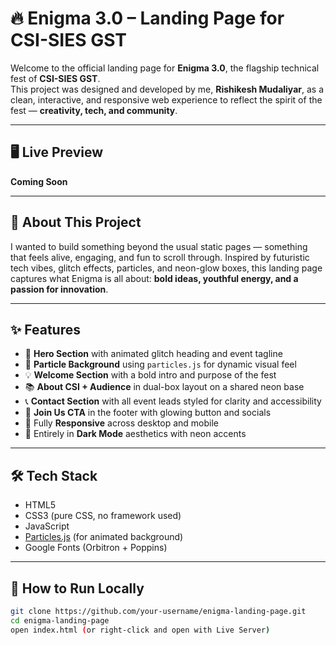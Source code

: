 # 🔥 Enigma 3.0 – Landing Page for CSI-SIES GST

Welcome to the official landing page for **Enigma 3.0**, the flagship technical fest of **CSI-SIES GST**.  
This project was designed and developed by me, **Rishikesh Mudaliyar**, as a clean, interactive, and responsive web experience to reflect the spirit of the fest — **creativity, tech, and community**.

---

## 🖥️ Live Preview

**Coming Soon**

---

## 📌 About This Project

I wanted to build something beyond the usual static pages — something that feels alive, engaging, and fun to scroll through. Inspired by futuristic tech vibes, glitch effects, particles, and neon-glow boxes, this landing page captures what Enigma is all about: **bold ideas, youthful energy, and a passion for innovation**.

---

## ✨ Features

- 🎇 **Hero Section** with animated glitch heading and event tagline  
- 🧪 **Particle Background** using `particles.js` for dynamic visual feel  
- 💡 **Welcome Section** with a bold intro and purpose of the fest  
- 📚 **About CSI + Audience** in dual-box layout on a shared neon base  
- 📞 **Contact Section** with all event leads styled for clarity and accessibility  
- 🎯 **Join Us CTA** in the footer with glowing button and socials  
- 📱 Fully **Responsive** across desktop and mobile  
- 🖤 Entirely in **Dark Mode** aesthetics with neon accents

---

## 🛠️ Tech Stack

- HTML5  
- CSS3 (pure CSS, no framework used)  
- JavaScript  
- [Particles.js](https://vincentgarreau.com/particles.js/) (for animated background)  
- Google Fonts (Orbitron + Poppins)

---

## 🚀 How to Run Locally

```bash
git clone https://github.com/your-username/enigma-landing-page.git
cd enigma-landing-page
open index.html (or right-click and open with Live Server)
